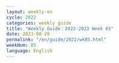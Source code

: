 ```yaml
---
layout: weekly-en
cycle: 2022
categories: weekly guide
title: "Weekly Guide：2022-2023 Week 85"
date: 2023-08-20
permalink: "/en/guide/2022/wk85.html"
weekNum: 85
language: English
---
```

